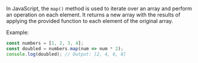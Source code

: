 In JavaScript, the `map()` method is used to iterate over an array and perform an operation on each element. It returns a new array with the results of applying the provided function to each element of the original array.

Example:

```javascript
const numbers = [1, 2, 3, 4];
const doubled = numbers.map(num => num * 2);
console.log(doubled); // Output: [2, 4, 6, 8]
